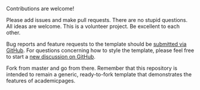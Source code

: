 Contributions are welcome! 

Please add issues and make pull requests. There are no stupid questions. All ideas are welcome. This is a volunteer project. Be excellent to each other.

Bug reports and feature requests to the template  should be [submitted via GitHub](https://github.com/academicpages/franciscopaiva123.github.io/issues/new/choose). For questions concerning how to style the template, please feel free to start a [new discussion on GitHub](https://github.com/academicpages/franciscopaiva123.github.io/discussions).

Fork from master and go from there. Remember that this repository is intended to remain a generic, ready-to-fork template that demonstrates the features of academicpages.

